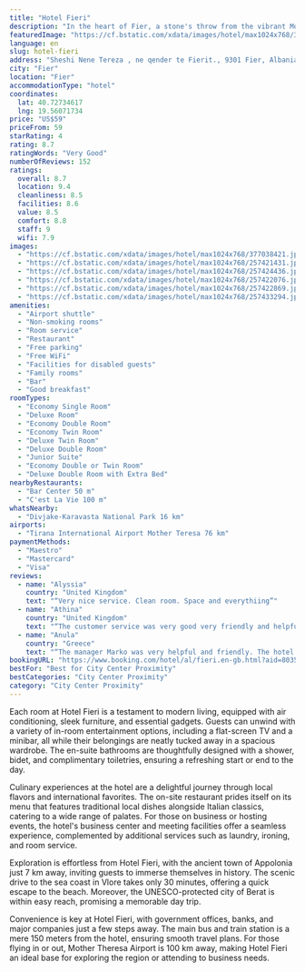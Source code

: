 ```yaml
---
title: "Hotel Fieri"
description: "In the heart of Fier, a stone's throw from the vibrant Mother Teresa Square, Hotel Fieri stands as a prime choice for travelers seeking both comfort and convenience."
featuredImage: "https://cf.bstatic.com/xdata/images/hotel/max1024x768/377038421.jpg?k=8552ba0af4b4348eb021183e94184ce78be682ab8b1f07eec5f658c2e12cd2b0&o=&hp=1"
language: en
slug: hotel-fieri
address: "Sheshi Nene Tereza , ne qender te Fierit., 9301 Fier, Albania"
city: "Fier"
location: "Fier"
accommodationType: "hotel"
coordinates:
  lat: 40.72734617
  lng: 19.56071734
price: "US$59"
priceFrom: 59
starRating: 4
rating: 8.7
ratingWords: "Very Good"
numberOfReviews: 152
ratings:
  overall: 8.7
  location: 9.4
  cleanliness: 8.5
  facilities: 8.6
  value: 8.5
  comfort: 8.8
  staff: 9
  wifi: 7.9
images:
  - "https://cf.bstatic.com/xdata/images/hotel/max1024x768/377038421.jpg?k=8552ba0af4b4348eb021183e94184ce78be682ab8b1f07eec5f658c2e12cd2b0&o=&hp=1"
  - "https://cf.bstatic.com/xdata/images/hotel/max1024x768/257421431.jpg?k=b9b75ceea14f1d7085d078d611eb25c2de3adf67abc7f54c9fcf132752cad6d4&o=&hp=1"
  - "https://cf.bstatic.com/xdata/images/hotel/max1024x768/257424436.jpg?k=ad275e2ee3ffdc3db631284443b5c32f5bb9a591435c37b0ae8f26e4c5207a7e&o=&hp=1"
  - "https://cf.bstatic.com/xdata/images/hotel/max1024x768/257422076.jpg?k=a2c9e504089b10b41a603f0eef98347713c132286616bcd4185da0bbb254836e&o=&hp=1"
  - "https://cf.bstatic.com/xdata/images/hotel/max1024x768/257422869.jpg?k=e978be54118284689df57bbd1b38b1996c40abfe6ad400b6ff12474a425319d7&o=&hp=1"
  - "https://cf.bstatic.com/xdata/images/hotel/max1024x768/257433294.jpg?k=4a9c728b1bf5d4e56c4a8b11ccf4d251cd5500c3aca0ed647810d39121418bdc&o=&hp=1"
amenities:
  - "Airport shuttle"
  - "Non-smoking rooms"
  - "Room service"
  - "Restaurant"
  - "Free parking"
  - "Free WiFi"
  - "Facilities for disabled guests"
  - "Family rooms"
  - "Bar"
  - "Good breakfast"
roomTypes:
  - "Economy Single Room"
  - "Deluxe Room"
  - "Economy Double Room"
  - "Economy Twin Room"
  - "Deluxe Twin Room"
  - "Deluxe Double Room"
  - "Junior Suite"
  - "Economy Double or Twin Room"
  - "Deluxe Double Room with Extra Bed"
nearbyRestaurants:
  - "Bar Center 50 m"
  - "C'est La Vie 100 m"
whatsNearby:
  - "Divjake-Karavasta National Park 16 km"
airports:
  - "Tirana International Airport Mother Teresa 76 km"
paymentMethods:
  - "Maestro"
  - "Mastercard"
  - "Visa"
reviews:
  - name: "Alyssia"
    country: "United Kingdom"
    text: "“Very nice service. Clean room. Space and everythiing”"
  - name: "Athina"
    country: "United Kingdom"
    text: "“The customer service was very good very friendly and helpful staff”"
  - name: "Anula"
    country: "Greece"
    text: "“The manager Marko was very helpful and friendly. The hotel was perfect and the bar amazing with the best staff. The breakfast delicious. I recommend this place 100%. Will be back for sure”"
bookingURL: "https://www.booking.com/hotel/al/fieri.en-gb.html?aid=8035640"
bestFor: "Best for City Center Proximity"
bestCategories: "City Center Proximity"
category: "City Center Proximity"
---
```


Each room at Hotel Fieri is a testament to modern living, equipped with air conditioning, sleek furniture, and essential gadgets. Guests can unwind with a variety of in-room entertainment options, including a flat-screen TV and a minibar, all while their belongings are neatly tucked away in a spacious wardrobe. The en-suite bathrooms are thoughtfully designed with a shower, bidet, and complimentary toiletries, ensuring a refreshing start or end to the day.

Culinary experiences at the hotel are a delightful journey through local flavors and international favorites. The on-site restaurant prides itself on its menu that features traditional local dishes alongside Italian classics, catering to a wide range of palates. For those on business or hosting events, the hotel's business center and meeting facilities offer a seamless experience, complemented by additional services such as laundry, ironing, and room service.

Exploration is effortless from Hotel Fieri, with the ancient town of Appolonia just 7 km away, inviting guests to immerse themselves in history. The scenic drive to the sea coast in Vlore takes only 30 minutes, offering a quick escape to the beach. Moreover, the UNESCO-protected city of Berat is within easy reach, promising a memorable day trip.

Convenience is key at Hotel Fieri, with government offices, banks, and major companies just a few steps away. The main bus and train station is a mere 150 meters from the hotel, ensuring smooth travel plans. For those flying in or out, Mother Theresa Airport is 100 km away, making Hotel Fieri an ideal base for exploring the region or attending to business needs.